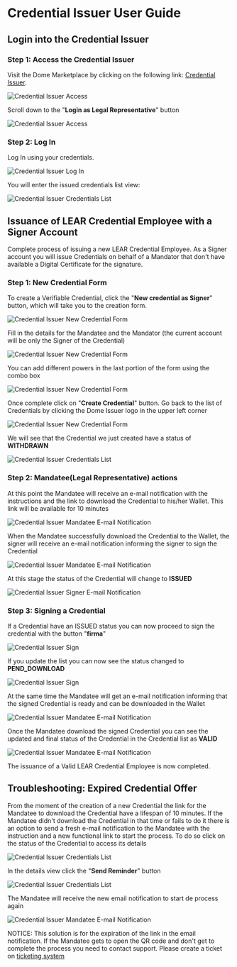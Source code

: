 # Credential Issuer User Guide

## Login into the Credential Issuer

### Step 1: Access the Credential Issuer
Visit the Dome Marketplace by clicking on the following link: [Credential Issuer](https://issuer.dome-marketplace-dev.org).

![Credential Issuer Access](./assets/01.png)

Scroll down to the "**Login as Legal Representative**" button

![Credential Issuer Access](./assets/02.png)

### Step 2: Log In
Log In using your credentials.

![Credential Issuer Log In](./assets/03.png)

You will enter the issued credentials list view:

![Credential Issuer Credentials List](./assets/04.png)

## Issuance of LEAR Credential Employee with a Signer Account
Complete process of issuing a new LEAR Credential Employee. As a Signer account you will issue Credentials on behalf of a Mandator that don't have available a Digital Certificate for the signature.
### Step 1: New Credential Form
To create a Verifiable Credential, click the "**New credential as Signer**" button, which will take you to the creation form.

![Credential Issuer New Credential Form](./assets/05.png)

Fill in the details for the Mandatee and the Mandator (the current account will be only the Signer of the Credential)

![Credential Issuer New Credential Form](./assets/06.png)

You can add different powers in the last portion of the form using the combo box

![Credential Issuer New Credential Form](./assets/07.png)

Once complete click on "**Create Credential**" button. Go back to the list of Credentials by clicking the Dome Issuer logo in the upper left corner

![Credential Issuer New Credential Form](./assets/08.png)

We will see that the Credential we just created have a status of **WITHDRAWN**

![Credential Issuer Credentials List](./assets/09.png)

### Step 2: Mandatee(Legal Representative) actions
At this point the Mandatee will receive an e-mail notification with the instructions and the link to download the Credential to his/her Wallet.
This link will be available for 10 minutes

![Credential Issuer Mandatee E-mail Notification](./assets/10.png)

When the Mandatee successfully download the Credential to the Wallet, the signer will receive an e-mail notification informing the signer to sign the Credential

![Credential Issuer Mandatee E-mail Notification](./assets/13.png)

At this stage the status of the Credential will change to **ISSUED**

![Credential Issuer Signer E-mail Notification](./assets/14.png)

### Step 3: Signing a Credential
If a Credential have an ISSUED status you can now proceed to sign the credential with the button "**firma**"

![Credential Issuer Sign](./assets/15.png)

If you update the list you can now see the status changed to **PEND_DOWNLOAD**

![Credential Issuer Sign](./assets/16.png)

At the same time the Mandatee will get an e-mail notification informing that the signed Credential is ready and can be downloaded in the Wallet

![Credential Issuer Mandatee E-mail Notification](./assets/17.png)

Once the Mandatee download the signed Credential you can see the updated and final status of the Credential in the Credential list as **VALID**

![Credential Issuer Mandatee E-mail Notification](./assets/18.png)

The issuance of a Valid LEAR Credential Employee is now completed.


## Troubleshooting: Expired Credential Offer
From the moment of the creation of a new Credential the link for the Mandatee to download the Credential have a lifespan of 10 minutes.
If the Mandatee didn't download the Credential in that time or fails to do it there is an option to send a fresh e-mail notification to the Mandatee with the instruction and a new functional link to start the process.
To do so click on the status of the Credential to access its details

![Credential Issuer Credentials List](./assets/11.png)

In the details view click the "**Send Reminder**" button

![Credential Issuer Credentials List](./assets/12.png)

The Mandatee will receive the new email notification to start de process again

![Credential Issuer Mandatee E-mail Notification](./assets/10.png)

NOTICE: This solution is for the expiration of the link in the email notification. If the Mandatee gets to open the QR code and don't get to complete the process you need to contact support. Please create a ticket on [ticketing system](https://ticketing.dome-marketplace-dev.org/)

